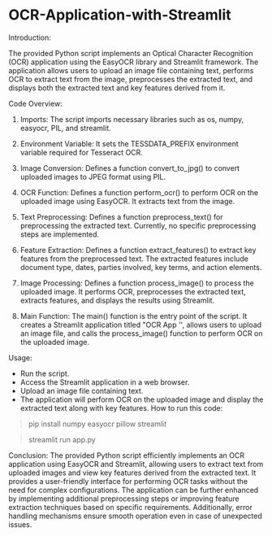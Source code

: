 # OCR-Application-with-Streamlit


Introduction:

The provided Python script implements an Optical Character Recognition (OCR) application using the EasyOCR library and Streamlit framework. The application allows users to upload an image file containing text, performs OCR to extract text from the image, preprocesses the extracted text, and displays both the extracted text and key features derived from it.

Code Overview:


1. Imports:
 The script imports necessary libraries such as os, numpy, easyocr, PIL, and streamlit.

2. Environment Variable: It sets the TESSDATA_PREFIX environment variable required for Tesseract OCR.

3. Image Conversion: Defines a function convert_to_jpg() to convert uploaded images to JPEG format using PIL.

4. OCR Function: Defines a function perform_ocr() to perform OCR on the uploaded image using EasyOCR.
 It extracts text from the image.

5. Text Preprocessing: Defines a function preprocess_text() for preprocessing the extracted text.
 Currently, no specific preprocessing steps are implemented.

6. Feature Extraction: Defines a function extract_features() to extract key features from the preprocessed text. The extracted features include document type, dates, parties involved, key terms, and action elements.

7. Image Processing: Defines a function process_image() to process the uploaded image. It performs OCR, preprocesses the extracted text, extracts features, and displays the results using Streamlit.

8. Main Function: The main() function is the entry point of the script. It creates a Streamlit application titled "OCR App '', allows users to upload an image file, and calls the process_image() function to perform OCR on the uploaded image.

Usage:
- Run the script.
- Access the Streamlit application in a web browser.
- Upload an image file containing text.
- The application will perform OCR on the uploaded image and display the extracted text along with key features.
How to run this code:
>pip install numpy easyocr pillow streamlit


>streamlit run app.py


Conclusion:
The provided Python script efficiently implements an OCR application using EasyOCR and Streamlit, allowing users to extract text from uploaded images and view key features derived from the extracted text. It provides a user-friendly interface for performing OCR tasks without the need for complex configurations. The application can be further enhanced by implementing additional preprocessing steps or improving feature extraction techniques based on specific requirements. Additionally, error handling mechanisms ensure smooth operation even in case of unexpected issues.

